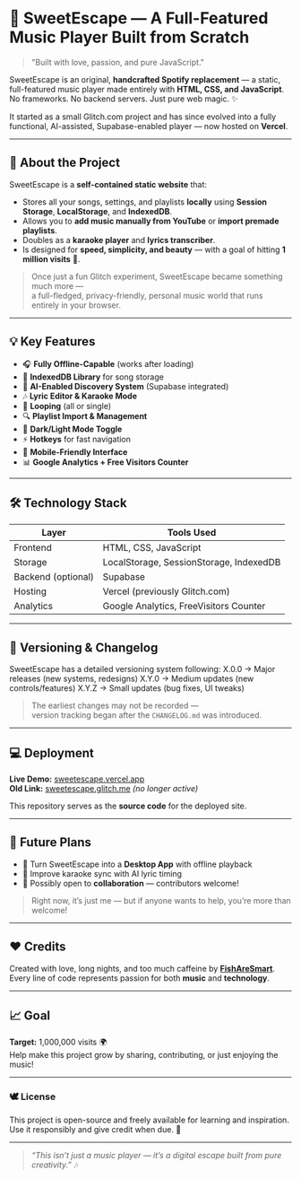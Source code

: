 # 🎵 SweetEscape — A Full-Featured Music Player Built from Scratch

> "Built with love, passion, and pure JavaScript."

SweetEscape is an original, **handcrafted Spotify replacement** — a static, full-featured music player made entirely with **HTML, CSS, and JavaScript**.  
No frameworks. No backend servers. Just pure web magic. ✨  

It started as a small Glitch.com project and has since evolved into a fully functional, AI-assisted, Supabase-enabled player — now hosted on **Vercel**.

---

## 🚀 About the Project

SweetEscape is a **self-contained static website** that:
- Stores all your songs, settings, and playlists **locally** using **Session Storage**, **LocalStorage**, and **IndexedDB**.
- Allows you to **add music manually from YouTube** or **import premade playlists**.
- Doubles as a **karaoke player** and **lyrics transcriber**.
- Is designed for **speed, simplicity, and beauty** — with a goal of hitting **1 million visits** 🎯.

> Once just a fun Glitch experiment, SweetEscape became something much more —  
> a full-fledged, privacy-friendly, personal music world that runs entirely in your browser.

---

## 💡 Key Features

- 🎧 **Fully Offline-Capable** (works after loading)
- 💾 **IndexedDB Library** for song storage  
- 🧠 **AI-Enabled Discovery System** (Supabase integrated)
- 🎶 **Lyric Editor & Karaoke Mode**
- 🔁 **Looping** (all or single)
- 🔍 **Playlist Import & Management**
- 🎨 **Dark/Light Mode Toggle**
- ⚡ **Hotkeys** for fast navigation
- 📱 **Mobile-Friendly Interface**
- 📊 **Google Analytics + Free Visitors Counter**

---

## 🛠️ Technology Stack

| Layer | Tools Used |
|-------|-------------|
| Frontend | HTML, CSS, JavaScript |
| Storage | LocalStorage, SessionStorage, IndexedDB |
| Backend (optional) | Supabase |
| Hosting | Vercel (previously Glitch.com) |
| Analytics | Google Analytics, FreeVisitors Counter |

---
## 🧭 Versioning & Changelog

SweetEscape has a detailed versioning system following:
X.0.0 → Major releases (new systems, redesigns)
X.Y.0 → Medium updates (new controls/features)
X.Y.Z → Small updates (bug fixes, UI tweaks)




> The earliest changes may not be recorded —  
> version tracking began after the `CHANGELOG.md` was introduced.

---

## 💻 Deployment

**Live Demo:** [sweetescape.vercel.app](https://sweetescape.vercel.app)  
**Old Link:** [sweetescape.glitch.me](https://sweetescape.glitch.me) *(no longer active)*

This repository serves as the **source code** for the deployed site.

---

## 🌟 Future Plans

- 💽 Turn SweetEscape into a **Desktop App** with offline playback  
- 🎤 Improve karaoke sync with AI lyric timing  
- 🤝 Possibly open to **collaboration** — contributors welcome!  

> Right now, it’s just me — but if anyone wants to help, you’re more than welcome!

---

## ❤️ Credits

Created with love, long nights, and too much caffeine by **[FishAreSmart](https://github.com/FishAreSmart)**.  
Every line of code represents passion for both **music** and **technology**.

---

## 📈 Goal

**Target:** 1,000,000 visits 🌍  
Help make this project grow by sharing, contributing, or just enjoying the music!

---

### 🕊️ License

This project is open-source and freely available for learning and inspiration.  
Use it responsibly and give credit when due. 💖

---

> *“This isn’t just a music player — it’s a digital escape built from pure creativity.”* 🎶

